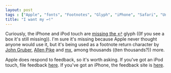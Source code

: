 ```yaml
---
layout: post
tags : ["Apple", "fonts", "Footnotes", "Glyph", "iPhone", "Safari", "Unicode"]
title: "I want my ↩!"
---
```

Curiously, the iPhone and iPod touch are [missing the ↩][1] glyph ((If you see a box it's still missing)). I'm sure it's missing because Apple never thought anyone would use it, but it's being used as a footnote return character by [John Gruber][2], [Allen Pike][3] and [mx][4], among thousands ((ten thousands?)) more.

[1]: http://equinox-of-insanity.com/2007/07/iphone-fonts-and-missing-glyphs
[2]: http://daringfireball.net
[3]: http://www.antipode.ca
[4]: http://warpedvisions.org

Apple does respond to feedback, so it's worth asking. If you've got an iPod touch, file feedback <a href="http://www.apple.com/feedback/ipodtouch.html">here</a>. If you've got an iPhone, the feedback site is <a href="http://www.apple.com/feedback/iphone.html">here</a>.